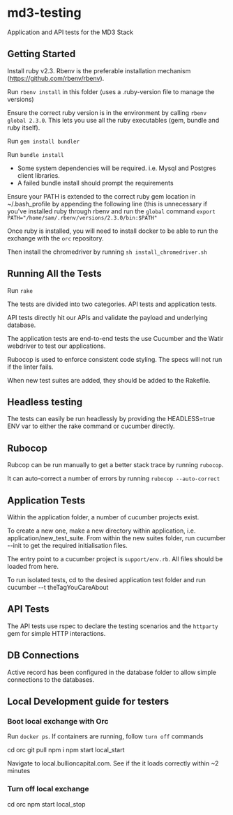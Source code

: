 # md3-testing
Application and API tests for the MD3 Stack

## Getting Started
Install ruby v2.3. Rbenv is the preferable installation mechanism (https://github.com/rbenv/rbenv).

Run `rbenv install` in this folder (uses a .ruby-version file to manage the versions)

Ensure the correct ruby version is in the environment by calling `rbenv global 2.3.0`. This lets you use all the ruby executables (gem, bundle and ruby itself).

Run `gem install bundler`

Run `bundle install`
 * Some system dependencies will be required. i.e. Mysql and Postgres client libraries.
 * A failed bundle install should prompt the requirements

Ensure your PATH is extended to the correct ruby gem location in ~/.bash_profile by appending the following line (this is unnecessary if you've installed ruby through rbenv and run the `global` command
`export PATH="/home/sam/.rbenv/versions/2.3.0/bin:$PATH"`

Once ruby is installed, you will need to install docker to be able to run the exchange with the `orc` repository.

Then install the chromedriver by running `sh install_chromedriver.sh`

## Running All the Tests

Run `rake`

The tests are divided into two categories. API tests and application tests.

API tests directly hit our APIs and validate the payload and underlying database.

The application tests are end-to-end tests the use Cucumber and the Watir webdriver to test our applications.

Rubocop is used to enforce consistent code styling. The specs will not run if the linter fails.

When new test suites are added, they should be added to the Rakefile.

## Headless testing
The tests can easily be run headlessly by providing the HEADLESS=true ENV var to either the rake command or cucumber directly.

## Rubocop

Rubcop can be run manually to get a better stack trace by running `rubocop`.

It can auto-correct a number of errors by running `rubocop --auto-correct`

## Application Tests
Within the application folder, a number of cucumber projects exist.

To create a new one, make a new directory within application, i.e. application/new_test_suite. From within the new suites folder, run cucumber --init to get the required initialisation files.

The entry point to a cucumber project is `support/env.rb`. All files should be loaded from here.

To run isolated tests, cd to the desired application test folder and run cucumber --t theTagYouCareAbout

## API Tests
The API tests use rspec to declare the testing scenarios and the `httparty` gem for simple HTTP interactions.

## DB Connections
Active record has been configured in the database folder to allow simple connections to the databases.

## Local Development guide for testers

### Boot local exchange with Orc

Run `docker ps`. If containers are running, follow `turn off` commands

cd orc
git pull
npm i
npm start
local_start

Navigate to local.bullioncapital.com. See if the it loads correctly within ~2 minutes

### Turn off local exchange

cd orc
npm start
local_stop
